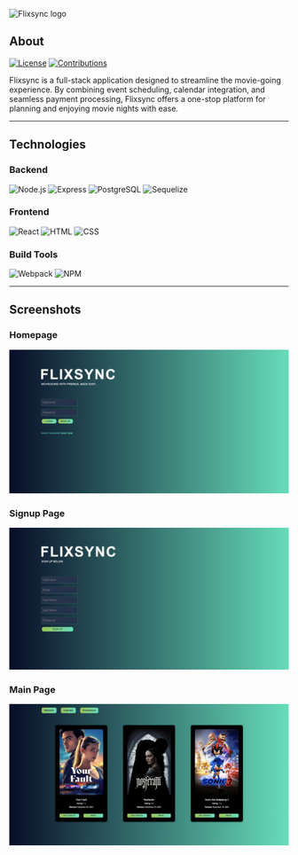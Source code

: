 ![Flixsync logo](https://github.com/user-attachments/assets/910704e8-0bd2-4bfe-b90d-934fc40c808a)

## About

[![License](https://img.shields.io/badge/License-MIT-008CBA)](#)
[![Contributions](https://img.shields.io/badge/Contributions-Welcome-FFD700)](#)

Flixsync is a full-stack application designed to streamline the movie-going experience. By combining event scheduling, calendar integration, and seamless payment processing, Flixsync offers a one-stop platform for planning and enjoying movie nights with ease.

---

## Technologies

### Backend
![Node.js](https://img.shields.io/badge/Node.js-339933?logo=node.js&logoColor=white)  ![Express](https://img.shields.io/badge/Express-000000?logo=express&logoColor=white)  ![PostgreSQL](https://img.shields.io/badge/PostgreSQL-336791?logo=postgresql&logoColor=white)  ![Sequelize](https://img.shields.io/badge/Sequelize-52B0E7?logo=sequelize&logoColor=white)

### Frontend
![React](https://img.shields.io/badge/React-61DAFB?logo=react&logoColor=black)  ![HTML](https://img.shields.io/badge/HTML-E34F26?logo=html5&logoColor=white)  ![CSS](https://img.shields.io/badge/CSS-1572B6?logo=css3&logoColor=white)

### Build Tools
![Webpack](https://img.shields.io/badge/Webpack-8DD6F9?logo=webpack&logoColor=black)  ![NPM](https://img.shields.io/badge/NPM-CB3837?logo=npm&logoColor=white)

---

## Screenshots

### Homepage
![Homepage](src/Assets/Flixsync_homepage.png)

### Signup Page
![Signup](src/Assets/Flixsync_signup.png)

### Main Page
![Main](src/Assets/Flixsync_main.png)